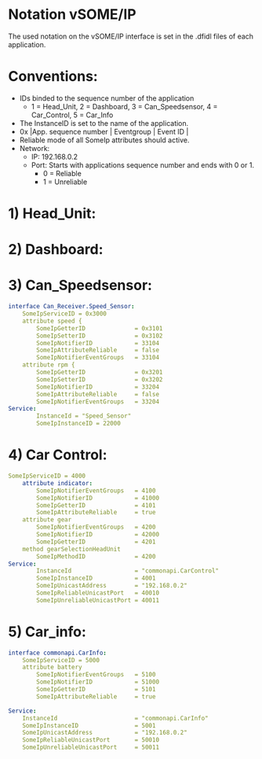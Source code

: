 # Notation vSOME/IP

The used notation on the vSOME/IP interface is set in the .dfidl files of each application. <br>

# Conventions: 
- IDs binded to the sequence number of the application 
    - 1 = Head_Unit, 2 = Dashboard, 3 = Can_Speedsensor, 4 = Car_Control, 5 = Car_Info
- The InstanceID is set to the name of the application.
- 0x |App. sequence number | Eventgroup | Event ID | 
- Reliable mode of all SomeIp attributes should active. 
- Network: 
    - IP: 192.168.0.2 
    - Port: Starts with applications sequence number and ends with 0 or 1. 
        - 0 = Reliable
        - 1 = Unreliable

# 1) Head_Unit: 


# 2) Dashboard: 


# 3) Can_Speedsensor: 
```yaml
interface Can_Receiver.Speed_Sensor:
    SomeIpServiceID = 0x3000
    attribute speed {
        SomeIpGetterID              = 0x3101
        SomeIpSetterID              = 0x3102
        SomeIpNotifierID            = 33104
        SomeIpAttributeReliable     = false
        SomeIpNotifierEventGroups   = 33104
    attribute rpm {
        SomeIpGetterID              = 0x3201
        SomeIpSetterID              = 0x3202
        SomeIpNotifierID            = 33204
        SomeIpAttributeReliable     = false
        SomeIpNotifierEventGroups   = 33204
Service:
        InstanceId = "Speed_Sensor"
        SomeIpInstanceID = 22000
```
# 4) Car Control:

```yaml
SomeIpServiceID = 4000
    attribute indicator:
        SomeIpNotifierEventGroups   = 4100
        SomeIpNotifierID            = 41000
        SomeIpGetterID              = 4101
        SomeIpAttributeReliable     = true
    attribute gear 
        SomeIpNotifierEventGroups   = 4200 
        SomeIpNotifierID            = 42000
        SomeIpGetterID              = 4201
    method gearSelectionHeadUnit 
        SomeIpMethodID              = 4200
Service: 
        InstanceId                  = "commonapi.CarControl"
        SomeIpInstanceID            = 4001
        SomeIpUnicastAddress        = "192.168.0.2"
        SomeIpReliableUnicastPort   = 40010
        SomeIpUnreliableUnicastPort = 40011
```

# 5) Car_info: 

```yaml
interface commonapi.CarInfo:
    SomeIpServiceID = 5000
    attribute battery
        SomeIpNotifierEventGroups   = 5100
        SomeIpNotifierID            = 51000
        SomeIpGetterID              = 5101
        SomeIpAttributeReliable     = true

Service:
    InstanceId                      = "commonapi.CarInfo"
    SomeIpInstanceID                = 5001
    SomeIpUnicastAddress            = "192.168.0.2"
    SomeIpReliableUnicastPort       = 50010
    SomeIpUnreliableUnicastPort     = 50011
```